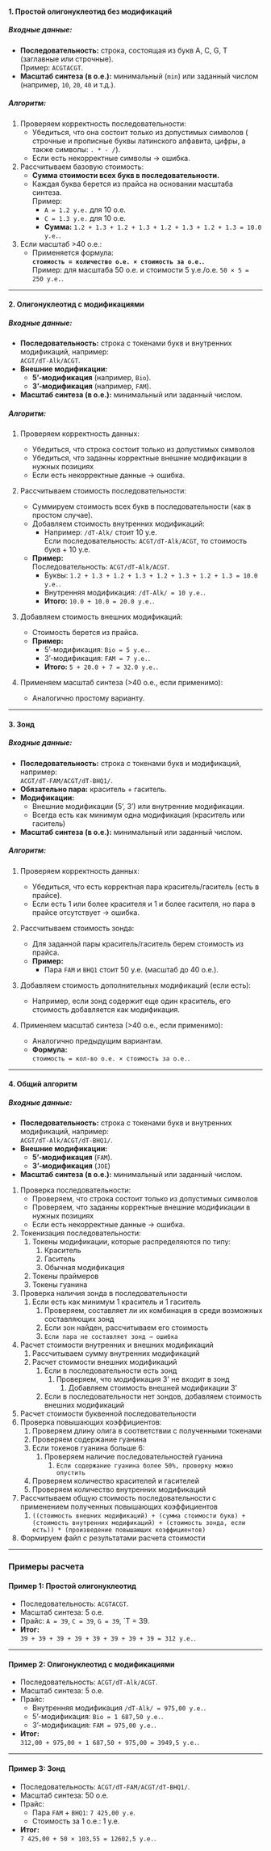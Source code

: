 #### **1. Простой олигонуклеотид без модификаций**

##### **Входные данные:**

- **Последовательность:** строка, состоящая из букв A, C, G, T (заглавные или строчные).  
    Пример: `ACGTACGT`.
- **Масштаб синтеза (в о.е.):** минимальный (`min`) или заданный числом (например, `10`, `20`, `40` и т.д.).

##### **Алгоритм:**

1. Проверяем корректность последовательности:
    - Убедиться, что она состоит только из допустимых символов ( строчные и прописные буквы латинского алфавита, цифры, а также символы: `. * - /`).
    - Если есть некорректные символы → ошибка.
2. Рассчитываем базовую стоимость:
    - **Сумма стоимости всех букв в последовательности.**
    - Каждая буква берется из прайса на основании масштаба синтеза.  
        Пример:
        - `A = 1.2 у.е.` для 10 о.е.
        - `C = 1.3 у.е.` для 10 о.е.
        - **Сумма:** `1.2 + 1.3 + 1.2 + 1.3 + 1.2 + 1.3 + 1.2 + 1.3 = 10.0 у.е.`.
3. Если масштаб >40 о.е.:
    - Применяется формула:  
        **`стоимость = количество о.е. × стоимость за о.е.`.**  
        Пример: для масштаба 50 о.е. и стоимости 5 у.е./о.е.
        `50 × 5 = 250 у.е.`.

---
#### **2. Олигонуклеотид с модификациями**

##### **Входные данные:**

- **Последовательность:** строка с токенами букв и внутренних модификаций, например:  
    `ACGT/dT-Alk/ACGT`.
- **Внешние модификации:**
    - **5’-модификация** (например, `Bio`).
    - **3’-модификация** (например, `FAM`).
- **Масштаб синтеза (в о.е.):** минимальный или заданный числом.

##### **Алгоритм:**

1. Проверяем корректность данных:
    - Убедиться, что строка состоит только из допустимых символов
    - Убедиться, что заданны корректные внешние модификации в нужных позициях
    - Если есть некорректные данные → ошибка.
      
2. Рассчитываем стоимость последовательности:
    - Суммируем стоимость всех букв в последовательности (как в простом случае).
    - Добавляем стоимость внутренних модификаций:
        - Например: `/dT-Alk/` стоит 10 у.е.  
            Если последовательность: `ACGT/dT-Alk/ACGT`, то стоимость букв + 10 у.е.
    - **Пример:**  
        Последовательность: `ACGT/dT-Alk/ACGT`.
        - Буквы: `1.2 + 1.3 + 1.2 + 1.3 + 1.2 + 1.3 + 1.2 + 1.3 = 10.0 у.е.`.
        - Внутренняя модификация: `/dT-Alk/ = 10 у.е.`.
        - **Итого:** `10.0 + 10.0 = 20.0 у.е.`.
          
3. Добавляем стоимость внешних модификаций:
    - Стоимость берется из прайса.
    - **Пример:**
        - 5’-модификация: `Bio = 5 у.е.`.
        - 3’-модификация: `FAM = 7 у.е.`.
        - **Итого:** `5 + 20.0 + 7 = 32.0 у.е.`.
          
4. Применяем масштаб синтеза (>40 о.е., если применимо):
    - Аналогично простому варианту.

---

#### **3. Зонд**

##### **Входные данные:**

- **Последовательность:** строка с токенами букв и модификаций, например:  
    `ACGT/dT-FAM/ACGT/dT-BHQ1/`.
- **Обязательно пара:** краситель + гаситель.
- **Модификации:**
    - Внешние модификации (5’, 3’) или внутренние модификации.
    - Всегда есть как минимум одна модификация (краситель или гаситель)
- **Масштаб синтеза (в о.е.):** минимальный или заданный числом.

##### **Алгоритм:**

1. Проверяем корректность данных:
    - Убедиться, что есть корректная пара краситель/гаситель (есть в прайсе).
    - Если есть 1 или более красителя и 1 и более гасителя, но пара в прайсе отсутствует → ошибка.
      
2. Рассчитываем стоимость зонда:
    - Для заданной пары краситель/гаситель берем стоимость из прайса.
    - **Пример:**
        - Пара `FAM` и `BHQ1` стоит 50 у.е. (масштаб до 40 о.е.).
          
3. Добавляем стоимость дополнительных модификаций (если есть):
    - Например, если зонд содержит еще один краситель, его стоимость добавляется как модификация.
      
4. Применяем масштаб синтеза (>40 о.е., если применимо):
    - Аналогично предыдущим вариантам.
    - **Формула:**  
        `стоимость = кол-во о.е. × стоимость за о.е.`.


---

#### **4. Общий алгоритм**

##### **Входные данные:**

- **Последовательность:** строка с токенами букв и внутренних модификаций, например:  
    `ACGT/dT-Alk/ACGT/dT-BHQ1/`.
- **Внешние модификации:**
    - **5’-модификация** (`FAM`).
    - **3’-модификация** (`JOE`)
- **Масштаб синтеза (в о.е.):** минимальный или заданный числом.

1. Проверка последовательности:
    - Проверяем, что строка состоит только из допустимых символов
    - Проверяем, что заданны корректные внешние модификации в нужных позициях
    - Если есть некорректные данные → ошибка.
3. Токенизация последовательности: 
	1. Токены модификации, которые распределяются по типу:
		1. Краситель
		2. Гаситель
		3. Обычная модификация
	2. Токены праймеров
	3. Токены гуанина
4. Проверка наличия зонда в последовательности
	1. Если есть как минимум 1 краситель и 1 гаситель
		1. Проверяем, составляет ли их комбинация в среди возможных составляющих зонд
		2. Если зон найден, рассчитываем его стоимость
		3. `Если пара не составляет зонд → ошибка`
5. Расчет стоимости внутренних и внешних модификаций
	1. Рассчитываем сумму внутренних модификаций
	2. Расчет стоимости внешних модификаций
		1. Если в последовательности есть зонд
			1. Проверяем, что модификация 3' не входит в зонд
				1. Добавляем стоимость внешней модификации 3' 
		2. Если в последовательности нет зондов, добавляем стоимость внешних модификаций
6. Расчет стоимости буквенной последовательности
7. Проверка повышающих коэффициентов:
	1. Проверяем длину олига в соответствии с полученными токенами
	2. Проверяем содержание гуанина
	3. Если токенов гуанина больше 6:
		1. Проверяем наличие последовательностей гуанина
			1. `Если содержание гуанина более 50%, проверку можно опустить`
	4. Проверяем количество красителей и гасителей
	5. Проверяем количество внутренних модификаций
8. Рассчитываем общую стоимость последовательности с применением полученных повышающих коэффициентов
	1. `((стоимость внешних модификаций) + (сумма стоимости букв) + (стоимость внутренних модификаций) + (стоимость зонда, если есть)) * (произведение повышающих коэффициентов)`
9. Формируем файл с результатами расчета стоимости
---
### Примеры расчета

#### **Пример 1: Простой олигонуклеотид**

- Последовательность: `ACGTACGT`.
- Масштаб синтеза: 5 о.е.
- Прайс: `A = 39`, `C = 39`, `G = 39`, `T = 39.
- **Итог:**  
    `39 + 39 + 39 + 39 + 39 + 39 + 39 + 39 = 312 у.е.`.

---

#### **Пример 2: Олигонуклеотид с модификациями**

- Последовательность: `ACGT/dT-Alk/ACGT`.
- Масштаб синтеза: 5 о.е.
- Прайс:
    - Внутренняя модификация `/dT-Alk/ = 975,00 у.е.`.
    - 5’-модификация: `Bio = 1 687,50 у.е.`.
    - 3’-модификация: `FAM = 975,00 у.е.`.
- **Итог:**  
    `312,00 + 975,00 + 1 687,50 + 975,00 = 3949,5 у.е.`.

---

#### **Пример 3: Зонд**

- Последовательность: `ACGT/dT-FAM/ACGT/dT-BHQ1/`.
- Масштаб синтеза: 50 о.е.
- Прайс:
    - Пара `FAM` + `BHQ1`: `7 425,00 у.е`.
    - Стоимость за 1 о.е.: 1 у.е.
- **Итог:**  
    `7 425,00 + 50 × 103,55 = 12602,5 у.е.`.
